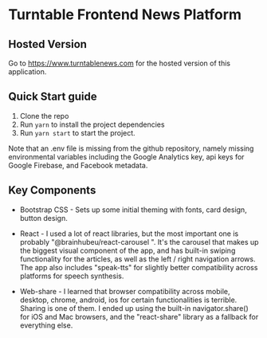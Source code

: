 # Turntable Frontend News Platform

## Hosted Version

Go to https://www.turntablenews.com for the hosted version of this application.

## Quick Start guide

1. Clone the repo
1. Run `yarn` to install the project dependencies
1. Run `yarn start` to start the project.

Note that an .env file is missing from the github repository, namely missing environmental variables including the Google Analytics key, api keys for Google Firebase, and Facebook metadata.

## Key Components

- Bootstrap CSS - Sets up some initial theming with fonts, card design, button design.

- React - I used a lot of react libraries, but the most important one is probably "@brainhubeu/react-carousel ". It's the carousel that makes up the biggest visual component of the app, and has built-in swiping functionality for the articles, as well as the left / right navigation arrows. The app also includes "speak-tts" for slightly better compatibility across platforms for speech synthesis.

- Web-share - I learned that browser compatibility across mobile, desktop, chrome, android, ios for certain functionalities is terrible. Sharing is one of them. I ended up using the built-in navigator.share() for iOS and Mac browsers, and the "react-share" library as a fallback for everything else.
